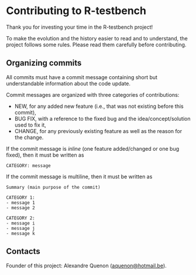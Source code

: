 
Contributing to R-testbench
===========================



Thank you for investing your time in the R-testbench project!

To make the evolution and the history easier to read and to understand, the project follows some rules.
Please read them carefully before contributing.



Organizing commits
------------------


All commits must have a commit message containing short but understandable information about the code update.

Commit messages are organized with three categories of contributions:
- NEW, for any added new feature (i.e., that was not existing before this commit),
- BUG FIX, with a reference to the fixed bug and the idea/concept/solution used to fix it,
- CHANGE, for any previously existing feature as well as the reason for the change.

If the commit message is *inline* (one feature added/changed or one bug fixed), then it must be written as
```
CATEGORY: message
```
If the commit message is multiline, then it must be written as
```
Summary (main purpose of the commit)

CATEGORY 1:
- message 1
- message 2

CATEGORY 2:
- message i
- message j
- message k
```


Contacts
--------

Founder of this project: Alexandre Quenon (aquenon@hotmail.be).
